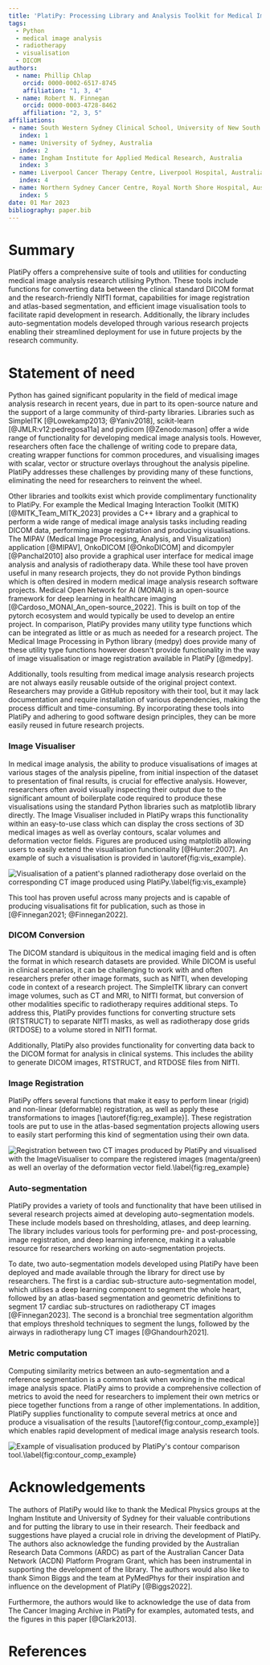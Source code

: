 ```yaml
---
title: 'PlatiPy: Processing Library and Analysis Toolkit for Medical Imaging in Python'
tags:
  - Python
  - medical image analysis
  - radiotherapy
  - visualisation
  - DICOM
authors:
  - name: Phillip Chlap
    orcid: 0000-0002-6517-8745
    affiliation: "1, 3, 4"
  - name: Robert N. Finnegan
    orcid: 0000-0003-4728-8462
    affiliation: "2, 3, 5"
affiliations:
 - name: South Western Sydney Clinical School, University of New South Wales, Australia
   index: 1
 - name: University of Sydney, Australia
   index: 2
 - name: Ingham Institute for Applied Medical Research, Australia
   index: 3
 - name: Liverpool Cancer Therapy Centre, Liverpool Hospital, Australia
   index: 4
 - name: Northern Sydney Cancer Centre, Royal North Shore Hospital, Australia
   index: 5
date: 01 Mar 2023
bibliography: paper.bib
---
```


# Summary

PlatiPy offers a comprehensive suite of tools and utilities for conducting medical image analysis research utilising Python. These tools include functions for converting data between the clinical standard DICOM format and the research-friendly NIfTI format, capabilities for image registration and atlas-based segmentation, and efficient image visualisation tools to facilitate rapid development in research. Additionally, the library includes auto-segmentation models developed through various research projects enabling their streamlined deployment for use in future projects by the research community.

# Statement of need

Python has gained significant popularity in the field of medical image analysis research in recent years, due in part to its open-source nature and the support of a large community of third-party libraries. Libraries such as SimpleITK [@Lowekamp2013; @Yaniv2018], scikit-learn [@JMLR:v12:pedregosa11a] and pydicom [@Zenodo:mason] offer a wide range of functionality for developing medical image analysis tools. However, researchers often face the challenge of writing code to prepare data, creating wrapper functions for common procedures, and visualising images with scalar, vector or structure overlays throughout the analysis pipeline. PlatiPy addresses these challenges by providing many of these functions, eliminating the need for researchers to reinvent the wheel.

Other libraries and toolkits exist which provide complimentary functionality to PlatiPy. For example the Medical Imaging Interaction Toolkit (MITK) [@MITK_Team_MITK_2023] provides a C++ library and a graphical to perform a wide range of medical image analysis tasks including reading DICOM data, performing image registration and producing visualisations. The MIPAV (Medical Image Processing, Analysis, and Visualization) application [@MIPAV], OnkoDICOM [@OnkoDICOM] and dicompyler [@Panchal2010] also provide a graphical user interface for medical image analysis and analysis of radiotherapy data. While these tool have proven useful in many research projects, they do not provide Python bindings which is often desired in modern medical image analysis research software projects. Medical Open Network for AI (MONAI) is an open-source framework for deep learning in healthcare imaging [@Cardoso_MONAI_An_open-source_2022]. This is built on top of the pytorch ecosystem and would typically be used to develop an entire project. In comparison, PlatiPy provides many utility type functions which can be integrated as little or as much as needed for a research project. The Medical Image Processing in Python library (medpy) does provide many of these utility type functions however doesn't provide functionality in the way of image visualisation or image registration available in PlatiPy [@medpy].

Additionally, tools resulting from medical image analysis research projects are not always easily reusable outside of the original project context. Researchers may provide a GitHub repository with their tool, but it may lack documentation and require installation of various dependencies, making the process difficult and time-consuming. By incorporating these tools into PlatiPy and adhering to good software design principles, they can be more easily reused in future research projects.

### Image Visualiser

In medical image analysis, the ability to produce visualisations of images at various stages of the analysis pipeline, from initial inspection of the dataset to presentation of final results, is crucial for effective analysis. However, researchers often avoid visually inspecting their output due to the significant amount of boilerplate code required to produce these visualisations using the standard Python libraries such as matplotlib library directly. The Image Visualiser included in PlatiPy wraps this functionality within an easy-to-use class which can display the cross sections of 3D medical images as well as overlay contours, scalar volumes and deformation vector fields. Figures are produced using matplotlib allowing users to easily extend the visualisation functionality [@Hunter:2007]. An example of such a visualisation is provided in \autoref{fig:vis_example}.

![Visualisation of a patient's planned radiotherapy dose overlaid on the corresponding CT image produced using PlatiPy.\label{fig:vis_example}](figure_1.png)

This tool has proven useful across many projects and is capable of producing visualisations fit for publication, such as those in [@Finnegan2021; @Finnegan2022].

### DICOM Conversion

The DICOM standard is ubiquitous in the medical imaging field and is often the format in which research datasets are provided. While DICOM is useful in clinical scenarios, it can be challenging to work with and often researchers prefer other image formats, such as NIfTI, when developing code in context of a research project. The SimpleITK library can convert image volumes, such as CT and MRI, to NIfTI format, but conversion of other modalities specific to radiotherapy requires additional steps. To address this, PlatiPy provides functions for converting structure sets (RTSTRUCT) to separate NIfTI masks, as well as radiotherapy dose grids (RTDOSE) to a volume stored in NIfTI format.

Additionally, PlatiPy also provides functionality for converting data back to the DICOM format for analysis in clinical systems. This includes the ability to generate DICOM images, RTSTRUCT, and RTDOSE files from NIfTI.

### Image Registration

PlatiPy offers several functions that make it easy to perform linear (rigid) and non-linear (deformable) registration, as well as apply these transformations to images [\autoref{fig:reg_example}]. These registration tools are put to use in the atlas-based segmentation projects allowing users to easily start performing this kind of segmentation using their own data.

![Registration between two CT images produced by PlatiPy and visualised with the ImageVisualiser to compare the registered images (magenta/green) as well an overlay of the deformation vector field.\label{fig:reg_example}](figure_2.png)

### Auto-segmentation

PlatiPy provides a variety of tools and functionality that have been utilised in several research projects aimed at developing auto-segmentation models. These include models based on thresholding, atlases, and deep learning. The library includes various tools for performing pre- and post-processing, image registration, and deep learning inference, making it a valuable resource for researchers working on auto-segmentation projects.

To date, two auto-segmentation models developed using PlatiPy have been deployed and made available through the library for direct use by researchers. The first is a cardiac sub-structure auto-segmentation model, which utilises a deep learning component to segment the whole heart, followed by an atlas-based segmentation and geometric definitions to segment 17 cardiac sub-structures on radiotherapy CT images [@Finnegan2023]. The second is a bronchial tree segmentation algorithm that employs threshold techniques to segment the lungs, followed by the airways in radiotherapy lung CT images [@Ghandourh2021].

### Metric computation

Computing similarity metrics between an auto-segmentation and a reference segmentation is a common task when working in the medical image analysis space. PlatiPy aims to provide a comprehensive collection of metrics to avoid the need for researchers to implement their own metrics or piece together functions from a range of other implementations. In addition, PlatiPy supplies functionality to compute several metrics at once and produce a visualisation of the results [\autoref{fig:contour_comp_example}] which enables rapid development of medical image analysis research tools.

![Example of visualisation produced by PlatiPy's contour comparison tool.\label{fig:contour_comp_example}](figure_3.png)

# Acknowledgements

The authors of PlatiPy would like to thank the Medical Physics groups at the Ingham Institute and University of Sydney for their valuable contributions and for putting the library to use in their research. Their feedback and suggestions have played a crucial role in driving the development of PlatiPy. The authors also acknowledge the funding provided by the Australian Research Data Commons (ARDC) as part of the Australian Cancer Data Network (ACDN) Platform Program Grant, which has been instrumental in supporting the development of the library. The authors would also like to thank Simon Biggs and the team at PyMedPhys for their inspiration and influence on the development of PlatiPy [@Biggs2022].

Furthermore, the authors would like to acknowledge the use of data from The Cancer Imaging Archive in PlatiPy for examples, automated tests, and the figures in this paper [@Clark2013].

# References
